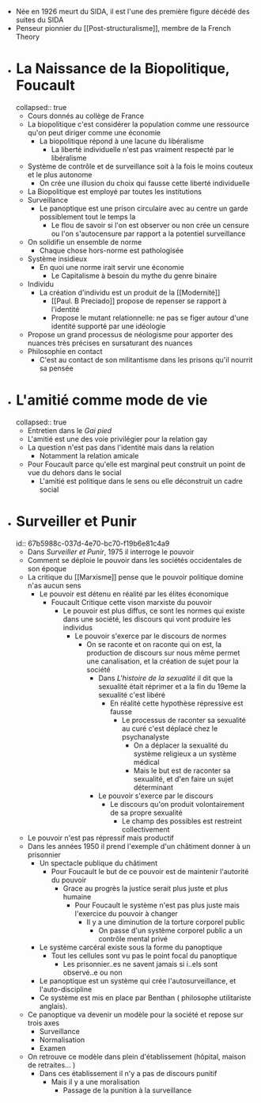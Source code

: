 - Née en 1926 meurt du SIDA, il est l'une des première figure décédé des suites du SIDA
- Penseur pionnier du [[Post-structuralisme]], membre de la French Theory
- # La Naissance de la Biopolitique, Foucault
  collapsed:: true
	- Cours donnés au collège de France
	- La biopolitique c'est considérer la population comme une ressource qu'on peut diriger comme une économie
		- La biopolitique répond à une lacune du libéralisme
			- La liberté individuelle n'est pas vraiment respecté par le libéralisme
	- Système de contrôle et de surveillance soit à la fois le moins couteux et le plus autonome
		- On crée une illusion du choix qui fausse cette liberté individuelle
	- La Biopolitique est employé par toutes les institutions
	- Surveillance
		- Le panoptique est une prison circulaire avec au centre un garde possiblement tout le temps la
			- Le flou de savoir si l'on est observer ou non crée un censure ou l'on s'autocensure par rapport a la potentiel surveillance
	- On solidifie un ensemble de norme
		- Chaque chose hors-norme est pathologisée
	- Système insidieux
		- En quoi une norme irait servir une économie
			- Le Capitalisme à besoin du mythe du genre binaire
	- Individu
		- La création d'individu est un produit de la [[Modernité]]
			- [[Paul. B Preciado]] propose de repenser se rapport à l'identité
			- Propose le mutant relationnelle: ne pas se figer autour d'une identité supporté par une idéologie
	- Propose un grand processus de néologisme pour apporter des nuances très précises en sursaturant des nuances
	- Philosophie en contact
		- C'est au contact de son militantisme dans les prisons qu'il nourrit sa pensée
- # L'amitié comme mode de vie
  collapsed:: true
	- Entretien dans le *Gai pied*
	- L'amitié est une des voie privilégier pour la relation gay
	- La question n'est pas dans l'identité mais dans la relation
		- Notamment la relation amicale
	- Pour Foucault parce qu'elle est marginal peut construit un point de vue du dehors dans le social
		- L'amitié est politique dans le sens ou elle déconstruit un cadre social
- # Surveiller et Punir
  id:: 67b5988c-037d-4e70-bc70-f19b6e81c4a9
	- Dans *Surveiller et Punir*, 1975 il interroge le pouvoir
	- Comment se déploie le pouvoir dans les sociétés occidentales de son époque
	- La critique du [[Marxisme]] pense que le pouvoir politique domine n'as aucun sens
		- Le pouvoir est détenu en réalité par les élites économique
			- Foucault Critique cette vison marxiste du pouvoir
				- Le pouvoir est plus diffus, ce sont les normes qui existe dans une société, les discours qui vont produire les individus
					- Le pouvoir s'exerce par le discours de normes
						- On se raconte et on raconte qui on est, la production de discours sur nous même permet une canalisation, et la création de sujet pour la société
							- Dans *L'histoire de la sexualité* il dit que la sexualité était réprimer et a la fin du 19eme la sexualité c'est libéré
								- En réalité cette hypothèse répressive est fausse
									- Le processus de raconter sa sexualité au curé c'est déplacé chez le psychanalyste
										- On a déplacer la sexualité du système religieux a un système médical
										- Mais le but est de raconter sa sexualité, et d'en faire un sujet déterminant
							- Le pouvoir s'exerce par le discours
								- Le discours qu'on produit volontairement de sa propre sexualité
									- Le champ des possibles est restreint collectivement
	- Le pouvoir n'est pas répressif mais productif
	- Dans les années 1950 il prend l'exemple d'un châtiment donner à un prisonnier
		- Un spectacle publique du châtiment
			- Pour Foucault le but de ce pouvoir est de maintenir l'autorité du pouvoir
				- Grace au progrès la justice serait plus juste et plus humaine
					- Pour Foucault le système n'est pas plus juste mais l'exercice du pouvoir à changer
						- Il y a une diminution de la torture corporel public
							- On passe d'un système corporel public a un contrôle mental privé
		- Le système carcéral existe sous la forme du panoptique
			- Tout les cellules sont vu pas le point focal du panoptique
				- Les prisonnier..es ne savent jamais si i..els sont observé..e ou non
		- Le panoptique est un système qui crée l'autosurveillance, et l'auto-discipline
		- Ce système est mis en place par Benthan ( philosophe utilitariste anglais).
	- Ce panoptique va devenir un modèle pour la société et repose sur trois axes
		- Surveillance
		- Normalisation
		- Examen
	- On retrouve ce modèle dans plein d'établissement (hôpital, maison de retraites... )
		- Dans ces établissement il n'y a pas de discours punitif
			- Mais il y a une moralisation
				- Passage de la punition à la surveillance